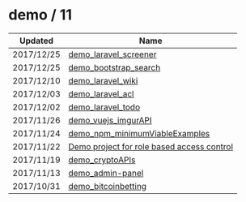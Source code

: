 
  # demo / 11

  | Updated    | Name                                                                                        |
| ---------- | ------------------------------------------------------------------------------------------- |
| 2017/12/25 | [demo_laravel_screener](https://github.com/marcpre/demo_laravel_screener)                   |
| 2017/12/25 | [demo_bootstrap_search](https://github.com/marcpre/demo_bootstrap_search)                   |
| 2017/12/10 | [demo_laravel_wiki](https://github.com/marcpre/demo_laravel_wiki)                           |
| 2017/12/03 | [demo_laravel_acl](https://github.com/marcpre/demo_laravel_acl)                             |
| 2017/12/02 | [demo_laravel_todo](https://github.com/marcpre/demo_laravel_todo)                           |
| 2017/11/26 | [demo_vuejs_imgurAPI](https://github.com/marcpre/demo_vuejs_imgurAPI)                       |
| 2017/11/24 | [demo_npm_minimumViableExamples](https://github.com/marcpre/demo_npm_minimumViableExamples) |
| 2017/11/22 | [Demo project for role based access control](https://github.com/marcpre/demo_npm_rbac)      |
| 2017/11/19 | [demo_cryptoAPIs](https://github.com/marcpre/demo_cryptoAPIs)                               |
| 2017/11/13 | [demo_admin-panel](https://github.com/marcpre/demo_admin-panel)                             |
| 2017/10/31 | [demo_bitcoinbetting](https://github.com/marcpre/demo_bitcoinbetting)                       |
  